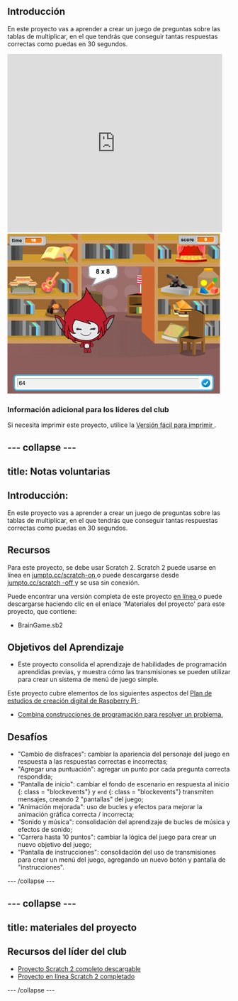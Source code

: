 ## Introducción

En este proyecto vas a aprender a crear un juego de preguntas sobre las tablas de multiplicar, en el que tendrás que conseguir tantas respuestas correctas como puedas en 30 segundos.

<div class="scratch-preview">
  <iframe allowtransparency="true" width="485" height="402" src="https://scratch.mit.edu/projects/embed/42225768/?autostart=false" frameborder="0"></iframe>
  <img src="images/brain-final.png">
</div>

### Información adicional para los líderes del club

Si necesita imprimir este proyecto, utilice la [ Versión fácil para imprimir ](https://projects.raspberrypi.org/en/projects/brain-game/print).

## \--- collapse \---

## title: Notas voluntarias

## Introducción:

En este proyecto vas a aprender a crear un juego de preguntas sobre las tablas de multiplicar, en el que tendrás que conseguir tantas respuestas correctas como puedas en 30 segundos.

## Recursos

Para este proyecto, se debe usar Scratch 2. Scratch 2 puede usarse en línea en [ jumpto.cc/scratch-on ](http://jumpto.cc/scratch-on) o puede descargarse desde [ jumpto.cc/scratch -off ](http://jumpto.cc/scratch-off) y se usa sin conexión.

Puede encontrar una versión completa de este proyecto [ en línea ](http://scratch.mit.edu/projects/42225768/#editor) o puede descargarse haciendo clic en el enlace 'Materiales del proyecto' para este proyecto, que contiene:

* BrainGame.sb2

## Objetivos del Aprendizaje

* Este proyecto consolida el aprendizaje de habilidades de programación aprendidas previas, y muestra cómo las transmisiones se pueden utilizar para crear un sistema de menú de juego simple.

Este proyecto cubre elementos de los siguientes aspectos del [ Plan de estudios de creación digital de Raspberry Pi ](http://rpf.io/curriculum):

* [Combina construcciones de programación para resolver un problema.](https://www.raspberrypi.org/curriculum/programming/builder)

## Desafíos

* "Cambio de disfraces": cambiar la apariencia del personaje del juego en respuesta a las respuestas correctas e incorrectas;
* "Agregar una puntuación": agregar un punto por cada pregunta correcta respondida;
* "Pantalla de inicio": cambiar el fondo de escenario en respuesta al inicio ` ` {: class = "blockevents"} y ` end ` {: class = "blockevents"} transmiten mensajes, creando 2 "pantallas" del juego;
* "Animación mejorada": uso de bucles y efectos para mejorar la animación gráfica correcta / incorrecta;
* "Sonido y música": consolidación del aprendizaje de bucles de música y efectos de sonido;
* "Carrera hasta 10 puntos": cambiar la lógica del juego para crear un nuevo objetivo del juego;
* "Pantalla de instrucciones": consolidación del uso de transmisiones para crear un menú del juego, agregando un nuevo botón y pantalla de "instrucciones".

\--- /collapse \---

## \--- collapse \---

## title: materiales del proyecto

## Recursos del líder del club

* [Proyecto Scratch 2 completo descargable](resources/BrainGame.sb2)
* [Proyecto en línea Scratch 2 completado](http://scratch.mit.edu/projects/42225768/#editor)

\--- /collapse \---